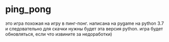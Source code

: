 # ping_pong
это игра похожая на игру в пинг-понг.
написана на pygame на python 3.7 и следовательно для скачки нужны будет эта версия python.
игра будет обновляться, если что извините за недоработки)
